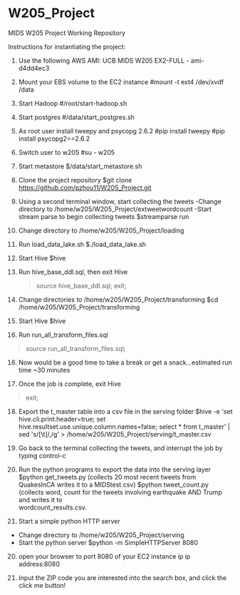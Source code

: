 # W205_Project
MIDS W205 Project Working Repository

Instructions for instantiating the project:

1) Use the following AWS AMI: UCB MIDS W205 EX2-FULL - ami-d4dd4ec3
2) Mount your EBS volume to the EC2 instance 
   #mount -t ext4 /dev/xvdf /data

3) Start Hadoop 
   #/root/start-hadoop.sh
   
4) Start postgres
  #/data/start_postgres.sh

5) As root user install tweepy and psycopg 2.6.2
   #pip install tweepy
   #pip install psycopg2==2.6.2

6) Switch user to w205
   #su - w205

7) Start metastore
   $/data/start_metastore.sh   
      
8) Clone the project repository
   $git clone https://github.com/pzhou11/W205_Project.git
   
9) Using a second terminal window, start collecting the tweets
   -Change directory to /home/w205/W205_Project/extweetwordcount
   -Start stream parse to begin collecting tweets
   $streamparse run
   
9) Change directory to /home/w205/W205_Project/loading

10) Run load_data_lake.sh
   $./load_data_lake.sh
   
11) Start Hive
   $hive
   
12) Run hive_base_ddl.sql, then exit Hive
    >source hive_base_ddl.sql;
    >exit;
    
13) Change directories to /home/w205/W205_Project/transforming
    $cd /home/w205/W205_Project/transforming
    
14) Start Hive
    $hive
    
15) Run run_all_transform_files.sql
   >source run_all_transform_files.sql;
   
16) Now would be a good time to take a break or get a snack...estimated run time ~30 minutes

17) Once the job is complete, exit Hive
   >exit;
   
18) Export the t_master table into a csv file in the serving folder
   $hive -e 'set hive.cli.print.header=true; set hive.resultset.use.unique.column.names=false; select * from t_master' | sed 's/[\t]/,/g' > /home/w205/W205_Project/serving/t_master.csv
   
19) Go back to the terminal collecting the tweets, and interrupt the job by typing control-c

20) Run the python programs to export the data into the serving layer
    $python get_tweets.py (collects 20 most recent tweets from QuakesInCA writes it to a MIDStest.csv)
    $python tweet_count.py (collects word, count for the tweets involving earthquake AND Trump and writes it to   
    wordcount_results.csv.
   
19) Start a simple python HTTP server
   - Change directory to /home/w205/W205_Project/serving
   - Start the python server
   $python -m SimpleHTTPServer 8080
   
20) open your browser to port 8080 of your EC2 instance ip
   ip address:8080
   
21) Input the ZIP code you are interested into the search box, and click the click me button!





